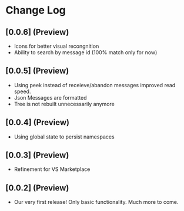 # Change Log

## [0.0.6] (Preview)
- Icons for better visual recongnition
- Ability to search by message id (100% match only for now)

## [0.0.5] (Preview)

- Using peek instead of receieve/abandon messages improved read speed.
- Json Messages are formatted
- Tree is not rebuilt unnecessarily anymore

## [0.0.4] (Preview)

- Using global state to persist namespaces

## [0.0.3] (Preview)

- Refinement for VS Marketplace 

## [0.0.2] (Preview)

- Our very first release! Only basic functionality. Much more to come.